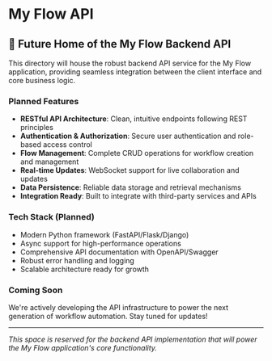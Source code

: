 # My Flow API

## 🚀 Future Home of the My Flow Backend API

This directory will house the robust backend API service for the My Flow application, providing seamless integration between the client interface and core business logic.

### Planned Features

- **RESTful API Architecture**: Clean, intuitive endpoints following REST principles
- **Authentication & Authorization**: Secure user authentication and role-based access control
- **Flow Management**: Complete CRUD operations for workflow creation and management
- **Real-time Updates**: WebSocket support for live collaboration and updates
- **Data Persistence**: Reliable data storage and retrieval mechanisms
- **Integration Ready**: Built to integrate with third-party services and APIs

### Tech Stack (Planned)

- Modern Python framework (FastAPI/Flask/Django)
- Async support for high-performance operations
- Comprehensive API documentation with OpenAPI/Swagger
- Robust error handling and logging
- Scalable architecture ready for growth

### Coming Soon

We're actively developing the API infrastructure to power the next generation of workflow automation. Stay tuned for updates!

---

*This space is reserved for the backend API implementation that will power the My Flow application's core functionality.*